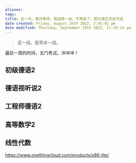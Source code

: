 ```yaml
---
aliases: 
tags: 
title: 这一次，面对焦虑，我选择一战，不再逃了，因为我已无处可逃
date created: Friday, August 26th 2022, 2:45:01 pm
date modified: Thursday, September 29th 2022, 11:29:14 pm
---
```


> 这一战，是背水一战。

最后一周的时间，五门考试，冲冲冲！

## 初级德语2

## 德语视听说2

## 工程师德语2

## 高等数学2

## 线性代数

https://www.onethingcloud.com/products/x86-lite/